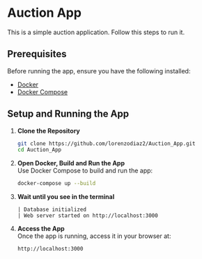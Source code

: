 # Auction App

This is a simple auction application. Follow this steps to run it.

## Prerequisites

Before running the app, ensure you have the following installed:
- [Docker](https://www.docker.com/)
- [Docker Compose](https://docs.docker.com/compose/)

## Setup and Running the App

1. **Clone the Repository**
   ```bash
   git clone https://github.com/lorenzodiaz2/Auction_App.git
   cd Auction_App
2. **Open Docker, Build and Run the App**  
   Use Docker Compose to build and run the app:  
   ```bash
   docker-compose up --build
3. **Wait until you see in the terminal**
   ```plaintext
   | Database initialized
   | Web server started on http://localhost:3000
4. **Access the App**  
   Once the app is running, access it in your browser at:  
   ```plaintext
   http://localhost:3000
